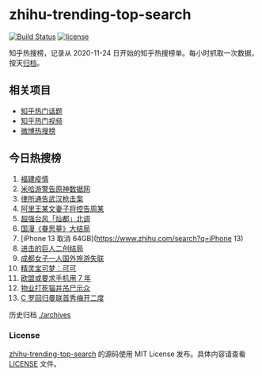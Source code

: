 # zhihu-trending-top-search

[![Build Status](https://github.com/justjavac/zhihu-trending-top-search/workflows/ci/badge.svg?branch=main)](https://github.com/justjavac/zhihu-trending-top-search/actions)
[![license](https://img.shields.io/github/license/justjavac/zhihu-trending-top-search)](https://github.com/justjavac/zhihu-trending-top-search/blob/main/LICENSE)

知乎热搜榜，记录从 2020-11-24 日开始的知乎热搜榜单。每小时抓取一次数据，按天[归档](./archives)。

## 相关项目

- [知乎热门话题](https://github.com/justjavac/zhihu-trending-hot-questions)
- [知乎热门视频](https://github.com/justjavac/zhihu-trending-hot-video)
- [微博热搜榜](https://github.com/justjavac/weibo-trending-hot-search)

## 今日热搜榜

<!-- BEGIN -->
<!-- 最后更新时间 Tue Sep 14 2021 09:50:36 GMT+0800 (China Standard Time) -->

1. [福建疫情](https://www.zhihu.com/search?q=福建疫情)
1. [米哈游警告原神数据网](https://www.zhihu.com/search?q=原神)
1. [律所通告武汉枪击案](https://www.zhihu.com/search?q=武汉枪击)
1. [阿里王某文妻子将控告周某](https://www.zhihu.com/search?q=王某文)
1. [超强台风「灿都」北调](https://www.zhihu.com/search?q=灿都)
1. [国漫《眷思量》大结局](https://www.zhihu.com/search?q=眷思量)
1. [iPhone 13 取消 64GB](https://www.zhihu.com/search?q=iPhone 13)
1. [进击的巨人二创结局](https://www.zhihu.com/search?q=进击的巨人)
1. [成都女子一人国外旅游失联](https://www.zhihu.com/search?q=成都女子失联)
1. [精灵宝可梦：可可](https://www.zhihu.com/search?q=精灵宝可梦可可)
1. [欧盟或要求手机用 7 年](https://www.zhihu.com/search?q=手机能用7年)
1. [物业打死猫并吊尸示众](https://www.zhihu.com/search?q=物业打死猫)
1. [C 罗回归曼联首秀梅开二度](https://www.zhihu.com/search?q=C罗)

<!-- END -->

历史归档 [./archives](./archives)

### License

[zhihu-trending-top-search](https://github.com/justjavac/zhihu-trending-top-search)
的源码使用 MIT License 发布。具体内容请查看 [LICENSE](./LICENSE) 文件。

